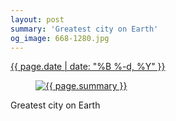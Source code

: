 ```yaml
---
layout: post
summary: 'Greatest city on Earth'
og_image: 668-1280.jpg
---
```


<p>
 <time>
  <a href="/668">
   {{ page.date | date: "%B %-d, %Y" }}
  </a>
 </time>
 <a href="/668">
  <figure data-taken="8/3/2017">
   <img alt="{{ page.summary }}" sizes="(min-width: 700px) 50vw, calc(100vw - 2rem)" src="{{ site.assets_url }}/668-640.jpg" srcset="{{ site.assets_url }}/668-320.jpg 320w, {{ site.assets_url }}/668-640.jpg 640w, {{ site.assets_url }}/668-960.jpg 960w, {{ site.assets_url }}/668-1280.jpg 1280w"/>
  </figure>
 </a>
 <span>
  Greatest city on Earth
 </span>
</p>
